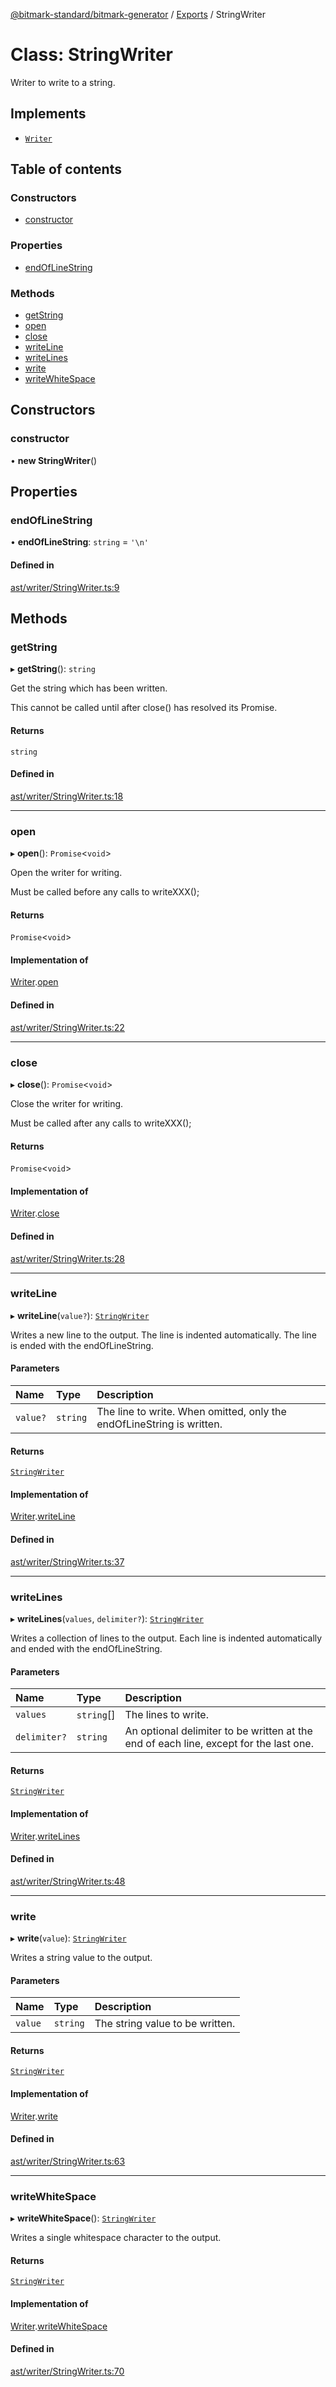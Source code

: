 [@bitmark-standard/bitmark-generator](../API.md) / [Exports](../modules.md) / StringWriter

# Class: StringWriter

Writer to write to a string.

## Implements

- [`Writer`](../interfaces/Writer.md)

## Table of contents

### Constructors

- [constructor](StringWriter.md#constructor)

### Properties

- [endOfLineString](StringWriter.md#endOfLineString)

### Methods

- [getString](StringWriter.md#getString)
- [open](StringWriter.md#open)
- [close](StringWriter.md#close)
- [writeLine](StringWriter.md#writeLine)
- [writeLines](StringWriter.md#writeLines)
- [write](StringWriter.md#write)
- [writeWhiteSpace](StringWriter.md#writeWhiteSpace)

## Constructors

### constructor

• **new StringWriter**()

## Properties

### endOfLineString

• **endOfLineString**: `string` = `'\n'`

#### Defined in

[ast/writer/StringWriter.ts:9](https://github.com/getMoreBrain/bitmark-generator/blob/416295c/src/ast/writer/StringWriter.ts#L9)

## Methods

### getString

▸ **getString**(): `string`

Get the string which has been written.

This cannot be called until after close() has resolved its Promise.

#### Returns

`string`

#### Defined in

[ast/writer/StringWriter.ts:18](https://github.com/getMoreBrain/bitmark-generator/blob/416295c/src/ast/writer/StringWriter.ts#L18)

___

### open

▸ **open**(): `Promise`<`void`\>

Open the writer for writing.

Must be called before any calls to writeXXX();

#### Returns

`Promise`<`void`\>

#### Implementation of

[Writer](../interfaces/Writer.md).[open](../interfaces/Writer.md#open)

#### Defined in

[ast/writer/StringWriter.ts:22](https://github.com/getMoreBrain/bitmark-generator/blob/416295c/src/ast/writer/StringWriter.ts#L22)

___

### close

▸ **close**(): `Promise`<`void`\>

Close the writer for writing.

Must be called after any calls to writeXXX();

#### Returns

`Promise`<`void`\>

#### Implementation of

[Writer](../interfaces/Writer.md).[close](../interfaces/Writer.md#close)

#### Defined in

[ast/writer/StringWriter.ts:28](https://github.com/getMoreBrain/bitmark-generator/blob/416295c/src/ast/writer/StringWriter.ts#L28)

___

### writeLine

▸ **writeLine**(`value?`): [`StringWriter`](StringWriter.md)

Writes a new line to the output. The line is indented automatically. The line is ended with the endOfLineString.

#### Parameters

| Name | Type | Description |
| :------ | :------ | :------ |
| `value?` | `string` | The line to write. When omitted, only the endOfLineString is written. |

#### Returns

[`StringWriter`](StringWriter.md)

#### Implementation of

[Writer](../interfaces/Writer.md).[writeLine](../interfaces/Writer.md#writeLine)

#### Defined in

[ast/writer/StringWriter.ts:37](https://github.com/getMoreBrain/bitmark-generator/blob/416295c/src/ast/writer/StringWriter.ts#L37)

___

### writeLines

▸ **writeLines**(`values`, `delimiter?`): [`StringWriter`](StringWriter.md)

Writes a collection of lines to the output. Each line is indented automatically and ended with the endOfLineString.

#### Parameters

| Name | Type | Description |
| :------ | :------ | :------ |
| `values` | `string`[] | The lines to write. |
| `delimiter?` | `string` | An optional delimiter to be written at the end of each line, except for the last one. |

#### Returns

[`StringWriter`](StringWriter.md)

#### Implementation of

[Writer](../interfaces/Writer.md).[writeLines](../interfaces/Writer.md#writeLines)

#### Defined in

[ast/writer/StringWriter.ts:48](https://github.com/getMoreBrain/bitmark-generator/blob/416295c/src/ast/writer/StringWriter.ts#L48)

___

### write

▸ **write**(`value`): [`StringWriter`](StringWriter.md)

Writes a string value to the output.

#### Parameters

| Name | Type | Description |
| :------ | :------ | :------ |
| `value` | `string` | The string value to be written. |

#### Returns

[`StringWriter`](StringWriter.md)

#### Implementation of

[Writer](../interfaces/Writer.md).[write](../interfaces/Writer.md#write)

#### Defined in

[ast/writer/StringWriter.ts:63](https://github.com/getMoreBrain/bitmark-generator/blob/416295c/src/ast/writer/StringWriter.ts#L63)

___

### writeWhiteSpace

▸ **writeWhiteSpace**(): [`StringWriter`](StringWriter.md)

Writes a single whitespace character to the output.

#### Returns

[`StringWriter`](StringWriter.md)

#### Implementation of

[Writer](../interfaces/Writer.md).[writeWhiteSpace](../interfaces/Writer.md#writeWhiteSpace)

#### Defined in

[ast/writer/StringWriter.ts:70](https://github.com/getMoreBrain/bitmark-generator/blob/416295c/src/ast/writer/StringWriter.ts#L70)
